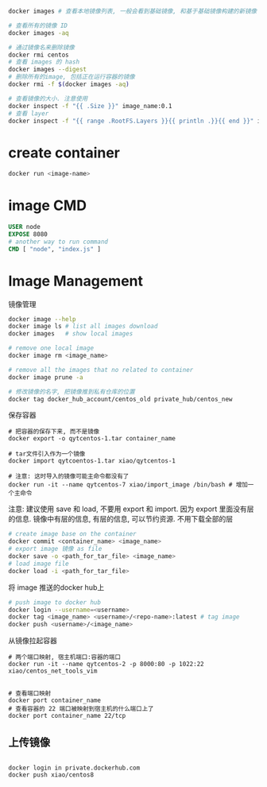

```bash

docker images # 查看本地镜像列表, 一般会看到基础镜像, 和基于基础镜像构建的新镜像

# 查看所有的镜像 ID
docker images -aq

# 通过镜像名来删除镜像
docker rmi centos
# 查看 images 的 hash
docker images --digest
# 删除所有的image, 包括正在运行容器的镜像
docker rmi -f $(docker images -aq)

# 查看镜像的大小. 注意使用
docker inspect -f "{{ .Size }}" image_name:0.1
# 查看 layer
docker inspect -f "{{ range .RootFS.Layers }}{{ println .}}{{ end }}" image_name:0.1
```

# create container
```bash
docker run <image-name>
```

# image CMD

```Dockerfile
USER node
EXPOSE 8080
# another way to run command
CMD [ "node", "index.js" ]
```

# Image Management
镜像管理
```bash
docker image --help 
docker image ls # list all images download
docker images   # show local images

# remove one local image
docker image rm <image_name>

# remove all the images that no related to container
docker image prune -a

# 修改镜像的名字, 把镜像推到私有仓库的位置
docker tag docker_hub_account/centos_old private_hub/centos_new
```

保存容器     
```shell
# 把容器的保存下来, 而不是镜像 
docker export -o qytcentos-1.tar container_name

# tar文件引入作为一个镜像
docker import qytcoentos-1.tar xiao/qytcentos-1

# 注意: 这时导入的镜像可能主命令都没有了
docker run -it --name qytcentos-7 xiao/import_image /bin/bash # 增加一个主命令
```

注意:  建议使用 save 和 load, 不要用 export 和 import. 因为 export 里面没有层的信息. 镜像中有层的信息, 有层的信息, 可以节约资源. 不用下载全部的层
```bash
# create image base on the container
docker commit <container_name> <image_name>
# export image 镜像 as file 
docker save -o <path_for_tar_file> <image_name> 
# load image file 
docker load -i <path_for_tar_file> 
```
将 image 推送的docker hub上
```bash
# push image to docker hub
docker login --username=<username>
docker tag <image_name> <username>/<repo-name>:latest # tag image
docker push <username>/<image_name> 
```

从镜像拉起容器
```shell
# 两个端口映射, 宿主机端口:容器的端口
docker run -it --name qytcentos-2 -p 8000:80 -p 1022:22 xiao/centos_net_tools_vim


# 查看端口映射
docker port container_name 
# 查看容器的 22 端口被映射到宿主机的什么端口上了
docker port container_name 22/tcp
```


## 上传镜像

```shell

docker login in private.dockerhub.com 
docker push xiao/centos8
```